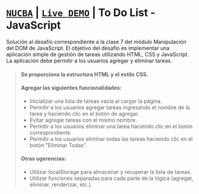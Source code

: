 # [`NUCBA`](https://nucba.io/codingbootcamp) | [`Live DEMO`](https://nucba-to-do-list.vercel.app) | To Do List - JavaScript
Solución al desafío correspondiente a la clase 7 del módulo Manipulación del DOM de JavaScript. El objetivo del desafío es implementar una aplicación simple de gestión de tareas utilizando HTML, CSS y JavaScript. La aplicación debe permitir a los usuarios agregar y eliminar tareas.
>
> 
>#### Se proporciona la estructura HTML y el estilo CSS.
>#### Agregar las siguientes funcionalidades:
>- Inicializar una lista de tareas vacía al cargar la página.
>- Permitir a los usuarios agregar tareas ingresando el nombre de la tarea y haciendo clic en el botón de agregar.
>- Evitar agregar tareas con el mismo nombre.
>- Permitir a los usuarios eliminar una tarea haciendo clic en el botón correspondiente.
>- Permitir a los usuarios eliminar todas las tareas haciendo clic en el botón "Eliminar Todas".
>#### Otras ugerencias:
>- Utilizar localStorage para almacenar y recuperar la lista de tareas.
>- Utilizar funciones separadas para cada parte de la lógica (agregar, eliminar, renderizar, etc.).
